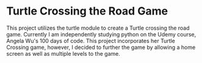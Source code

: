 # Turtle Crossing the Road Game 
This project utilizes the turtle module to create a Turtle crossing the road game. 
Currently I am independently studying python on the Udemy course, Angela Wu's 100 days of code. 
This project incorporates her Turtle Crossing game, however, I decided to further the game by allowing a home
screen as well as multiple levels to the game. 

